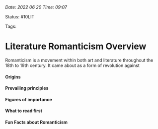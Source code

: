 *Date: 2022 06 20 Time: 09:07*

Status: #10LIT

Tags:

# Literature Romanticism Overview

Romanticism is a movement within both art and literature throughout the 18th to 19th century. It came about as a form of revolution against 

#### Origins


#### Prevailing principles

#### Figures of importance

#### What to read first

#### Fun Facts about Romanticism





